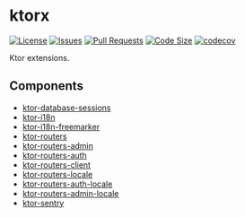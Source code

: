 # ktorx

[![License](https://img.shields.io/github/license/nathanfallet/ktorx)](LICENSE)
[![Issues](https://img.shields.io/github/issues/nathanfallet/ktorx)]()
[![Pull Requests](https://img.shields.io/github/issues-pr/nathanfallet/ktorx)]()
[![Code Size](https://img.shields.io/github/languages/code-size/nathanfallet/ktorx)]()
[![codecov](https://codecov.io/gh/nathanfallet/ktorx/graph/badge.svg?token=BSFuSRnPey)](https://codecov.io/gh/nathanfallet/ktorx)

Ktor extensions.

## Components

- [ktor-database-sessions](ktor-database-sessions/README.md)
- [ktor-i18n](ktor-i18n/README.md)
- [ktor-i18n-freemarker](ktor-i18n-freemarker/README.md)
- [ktor-routers](ktor-routers/README.md)
- [ktor-routers-admin](ktor-routers-admin/README.md)
- [ktor-routers-auth](ktor-routers-auth/README.md)
- [ktor-routers-client](ktor-routers-client/README.md)
- [ktor-routers-locale](ktor-routers-locale/README.md)
- [ktor-routers-auth-locale](ktor-routers-auth-locale/README.md)
- [ktor-routers-admin-locale](ktor-routers-admin-locale/README.md)
- [ktor-sentry](ktor-sentry/README.md)
